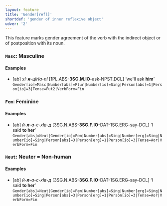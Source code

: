 ```yaml
---
layout: feature
title: 'Gender[refl]'
shortdef: 'gender of inner reflexive object'
udver: '2'
---
```


This feature marks gender agreement of the verb with the indirect object or of postposition with its noun.

### <a name="Masc">`Masc`</a>: Masculine

#### Examples

* [ab] _хI-<b>и</b>-цIгIа-пI_ [1PL.ABS-<b>3SG.M.IO</b>-ask-NPST.DCL] ‘we'll ask <b>him</b>’ `Gender[io]=Masc|Number[abs]=Plur|Number[io]=Sing|Person[abs]=1|Person[io]=3|Tense=Fut2|VerbForm=Fin`

### <a name="Fem">`Fem`</a>: Feminine

#### Examples

* [ab] _й-<b>л</b>-а-с-хIв-д_ [3SG.N.ABS-<b>3SG.F.IO</b>-DAT-1SG.ERG-say-DCL] ‘I said <b>to her</b>’ `Gender[abs]=Neut|Gender[io]=Fem|Number[abs]=Sing|Number[erg]=Sing|Number[io]=Sing|Person[abs]=3|Person[erg]=1|Person[io]=3|Tense=Aor|VerbForm=Fin`

### <a name="Neut">`Neut`</a>: Neuter = Non-human

#### Examples

* [ab] _й-<b>л</b>-а-с-хIв-д_ [3SG.N.ABS-<b>3SG.F.IO</b>-DAT-1SG.ERG-say-DCL] ‘I said <b>to her</b>’ `Gender[abs]=Neut|Gender[io]=Fem|Number[abs]=Sing|Number[erg]=Sing|Number[io]=Sing|Person[abs]=3|Person[erg]=1|Person[io]=3|Tense=Aor|VerbForm=Fin`
